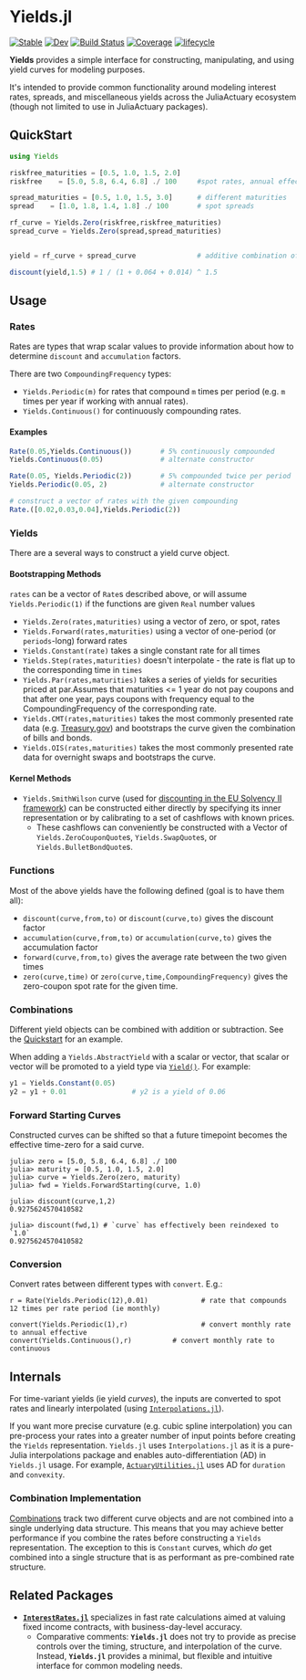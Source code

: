 # Yields.jl

[![Stable](https://img.shields.io/badge/docs-stable-blue.svg)](https://JuliaActuary.github.io/Yields.jl/stable)
[![Dev](https://img.shields.io/badge/docs-dev-blue.svg)](https://JuliaActuary.github.io/Yields.jl/dev)
[![Build Status](https://github.com/JuliaActuary/Yields.jl/workflows/CI/badge.svg)](https://github.com/JuliaActuary/Yields.jl/actions)
[![Coverage](https://codecov.io/gh/JuliaActuary/Yields.jl/branch/master/graph/badge.svg)](https://codecov.io/gh/JuliaActuary/Yields.jl)
[![lifecycle](https://img.shields.io/badge/LifeCycle-Developing-blue)](https://www.tidyverse.org/lifecycle/)

**Yields** provides a simple interface for constructing, manipulating, and using yield curves for modeling purposes.

It's intended to provide common functionality around modeling interest rates, spreads, and miscellaneous yields across the JuliaActuary ecosystem (though not limited to use in JuliaActuary packages).

## QuickStart

```julia
using Yields

riskfree_maturities = [0.5, 1.0, 1.5, 2.0]
riskfree    = [5.0, 5.8, 6.4, 6.8] ./ 100     #spot rates, annual effective if unspecified

spread_maturities = [0.5, 1.0, 1.5, 3.0]      # different maturities
spread    = [1.0, 1.8, 1.4, 1.8] ./ 100       # spot spreads

rf_curve = Yields.Zero(riskfree,riskfree_maturities)
spread_curve = Yields.Zero(spread,spread_maturities)


yield = rf_curve + spread_curve               # additive combination of the two curves

discount(yield,1.5) # 1 / (1 + 0.064 + 0.014) ^ 1.5
```

## Usage

### Rates

Rates are types that wrap scalar values to provide information about how to determine `discount` and `accumulation` factors.

There are two `CompoundingFrequency` types:

- `Yields.Periodic(m)` for rates that compound `m` times per period (e.g. `m` times per year if working with annual rates).
- `Yields.Continuous()` for continuously compounding rates.

#### Examples

```julia
Rate(0.05,Yields.Continuous())       # 5% continuously compounded
Yields.Continuous(0.05)              # alternate constructor

Rate(0.05, Yields.Periodic(2))       # 5% compounded twice per period
Yields.Periodic(0.05, 2)             # alternate constructor

# construct a vector of rates with the given compounding
Rate.([0.02,0.03,0.04],Yields.Periodic(2)) 
```

### Yields

There are a several ways to construct a yield curve object.

#### Bootstrapping Methods

`rates` can be a vector of `Rate`s described above, or will assume `Yields.Periodic(1)` if the functions are given `Real` number values

- `Yields.Zero(rates,maturities)`  using a vector of zero, or spot, rates
- `Yields.Forward(rates,maturities)` using a vector of one-period (or `periods`-long) forward rates
- `Yields.Constant(rate)` takes a single constant rate for all times
- `Yields.Step(rates,maturities)` doesn't interpolate - the rate is flat up to the corresponding time in `times`
- `Yields.Par(rates,maturities)` takes a series of yields for securities priced at par.Assumes that maturities <= 1 year do not pay coupons and that after one year, pays coupons with frequency equal to the CompoundingFrequency of the corresponding rate.
- `Yields.CMT(rates,maturities)` takes the most commonly presented rate data (e.g. [Treasury.gov](https://www.treasury.gov/resource-center/data-chart-center/interest-rates/Pages/TextView.aspx?data=yield)) and bootstraps the curve given the combination of bills and bonds.
- `Yields.OIS(rates,maturities)` takes the most commonly presented rate data for overnight swaps and bootstraps the curve.

#### Kernel Methods

- `Yields.SmithWilson` curve (used for [discounting in the EU Solvency II framework](https://www.eiopa.europa.eu/sites/default/files/risk_free_interest_rate/12092019-technical_documentation.pdf)) can be constructed either directly by specifying its inner representation or by calibrating to a set of cashflows with known prices.
  - These cashflows can conveniently be constructed with a Vector of `Yields.ZeroCouponQuote`s, `Yields.SwapQuote`s, or `Yields.BulletBondQuote`s.

### Functions

Most of the above yields have the following defined (goal is to have them all):

- `discount(curve,from,to)` or `discount(curve,to)` gives the discount factor
- `accumulation(curve,from,to)` or `accumulation(curve,to)` gives the accumulation factor
- `forward(curve,from,to)` gives the average rate between the two given times
- `zero(curve,time)` or `zero(curve,time,CompoundingFrequency)` gives the zero-coupon spot rate for the given time.

### Combinations

Different yield objects can be combined with addition or subtraction. See the [Quickstart](#quickstart) for an example.

When adding a `Yields.AbstractYield` with a scalar or vector, that scalar or vector will be promoted to a yield type via [`Yield()`](#yield). For example:

```julia
y1 = Yields.Constant(0.05)
y2 = y1 + 0.01                # y2 is a yield of 0.06
```

### Forward Starting Curves

Constructed curves can be shifted so that a future timepoint becomes the effective time-zero for a said curve.

```julia-repl
julia> zero = [5.0, 5.8, 6.4, 6.8] ./ 100
julia> maturity = [0.5, 1.0, 1.5, 2.0]
julia> curve = Yields.Zero(zero, maturity)
julia> fwd = Yields.ForwardStarting(curve, 1.0)

julia> discount(curve,1,2)
0.9275624570410582

julia> discount(fwd,1) # `curve` has effectively been reindexed to `1.0`
0.9275624570410582
```

### Conversion

Convert rates between different types with `convert`. E.g.:

```julia-repl
r = Rate(Yields.Periodic(12),0.01)             # rate that compounds 12 times per rate period (ie monthly)

convert(Yields.Periodic(1),r)                  # convert monthly rate to annual effective
convert(Yields.Continuous(),r)          # convert monthly rate to continuous
```

## Internals

For time-variant yields (ie yield *curves*), the inputs are converted to spot rates and linearly interpolated (using [`Interpolations.jl`](https://github.com/JuliaMath/Interpolations.jl)).

If you want more precise curvature (e.g. cubic spline interpolation) you can pre-process your rates into a greater number of input points before creating the `Yields` representation. `Yields.jl` uses `Interpolations.jl` as it is a pure-Julia interpolations package and enables auto-differentiation (AD) in `Yields.jl` usage. For example, [`ActuaryUtilities.jl`](https://github.com/JuliaActuary/ActuaryUtilities.jl) uses AD for `duration` and `convexity`.

### Combination Implementation

[Combinations](#combinations) track two different curve objects and are not combined into a single underlying data structure. This means that you may achieve better performance if you combine the rates before constructing a `Yields` representation. The exception to this is `Constant` curves, which *do* get combined into a single structure that is as performant as pre-combined rate structure.

## Related Packages

- [**`InterestRates.jl`**](https://github.com/felipenoris/InterestRates.jl) specializes in fast rate calculations aimed at valuing fixed income contracts, with business-day-level accuracy.
  - Comparative comments: **`Yields.jl`** does not try to provide as precise controls over the timing, structure, and interpolation of the curve. Instead, **`Yields.jl`** provides a minimal, but flexible and intuitive interface for common modeling needs.
